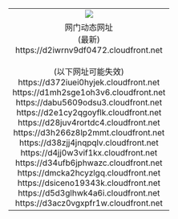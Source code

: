 ﻿<table>
  <tr></tr>
  <tr><td colspan=2 align=center><img src="https://d2iwrnv9df0472.cloudfront.net/Up/oGate.jpg" /></td></tr>
  <tr><td colspan=2 align=center>网门动态网址<br/>(最新)
<br>https://d2iwrnv9df0472.cloudfront.net
<br/><br/>(以下网址可能失效)
<br>https://d372iuei0hyjek.cloudfront.net
<br>https://d1mh2sge1oh3v6.cloudfront.net
<br>https://dabu5609odsu3.cloudfront.net
<br>https://d2e1cy2qgoyflk.cloudfront.net
<br>https://d28juv4rortdc4.cloudfront.net
<br>https://d3h266z8lp2mmt.cloudfront.net
<br>https://d38zjj4jnqpqlv.cloudfront.net
<br>https://d4jj0w3vif1kx.cloudfront.net
<br>https://d34ufb6jphwazc.cloudfront.net
<br>https://dmcka2hcyzlgq.cloudfront.net
<br>https://dsiceno19343k.cloudfront.net
<br>https://d5d3glhwk4a6i.cloudfront.net
<br>https://d3acz0vgxpfr1w.cloudfront.net
    </td>
  </tr>
</table>
